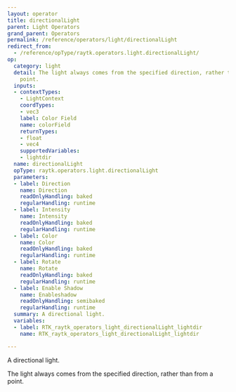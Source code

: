 ```yaml
---
layout: operator
title: directionalLight
parent: Light Operators
grand_parent: Operators
permalink: /reference/operators/light/directionalLight
redirect_from:
  - /reference/opType/raytk.operators.light.directionalLight/
op:
  category: light
  detail: The light always comes from the specified direction, rather than from a
    point.
  inputs:
  - contextTypes:
    - LightContext
    coordTypes:
    - vec3
    label: Color Field
    name: colorField
    returnTypes:
    - float
    - vec4
    supportedVariables:
    - lightdir
  name: directionalLight
  opType: raytk.operators.light.directionalLight
  parameters:
  - label: Direction
    name: Direction
    readOnlyHandling: baked
    regularHandling: runtime
  - label: Intensity
    name: Intensity
    readOnlyHandling: baked
    regularHandling: runtime
  - label: Color
    name: Color
    readOnlyHandling: baked
    regularHandling: runtime
  - label: Rotate
    name: Rotate
    readOnlyHandling: baked
    regularHandling: runtime
  - label: Enable Shadow
    name: Enableshadow
    readOnlyHandling: semibaked
    regularHandling: runtime
  summary: A directional light.
  variables:
  - label: RTK_raytk_operators_light_directionalLight_lightdir
    name: RTK_raytk_operators_light_directionalLight_lightdir

---
```



A directional light.

The light always comes from the specified direction, rather than from a point.